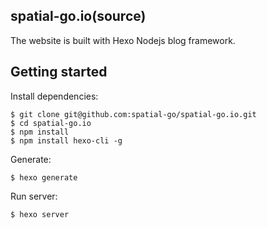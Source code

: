 ## spatial-go.io(source)
The website is built with Hexo Nodejs blog framework.

## Getting started
Install dependencies:
```
$ git clone git@github.com:spatial-go/spatial-go.io.git
$ cd spatial-go.io
$ npm install
$ npm install hexo-cli -g
```
Generate:
```
$ hexo generate
```
Run server:
```
$ hexo server
```